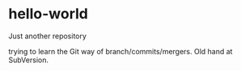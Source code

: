 # hello-world
Just another repository

trying to learn the Git way of branch/commits/mergers.  Old hand at SubVersion.
